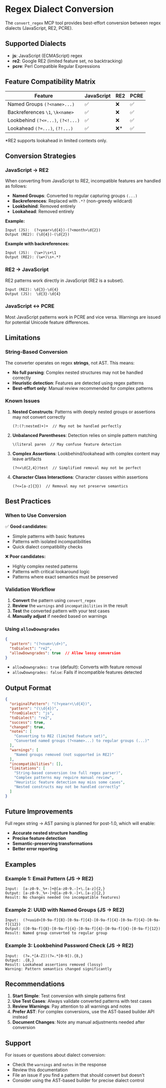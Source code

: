 # Regex Dialect Conversion

The `convert_regex` MCP tool provides best-effort conversion between regex dialects (JavaScript, RE2, PCRE).

## Supported Dialects

- **js**: JavaScript (ECMAScript) regex
- **re2**: Google RE2 (limited feature set, no backtracking)
- **pcre**: Perl Compatible Regular Expressions

## Feature Compatibility Matrix

| Feature | JavaScript | RE2 | PCRE |
|---------|-----------|-----|------|
| Named Groups `(?<name>...)` | ✅ | ❌ | ✅ |
| Backreferences `\1`, `\k<name>` | ✅ | ❌ | ✅ |
| Lookbehind `(?<=...)`, `(?<!...)` | ✅ | ❌ | ✅ |
| Lookahead `(?=...)`, `(?!...)` | ✅ | ❌* | ✅ |

*RE2 supports lookahead in limited contexts only.

## Conversion Strategies

### JavaScript → RE2

When converting from JavaScript to RE2, incompatible features are handled as follows:

- **Named Groups**: Converted to regular capturing groups `(...)`
- **Backreferences**: Replaced with `.*?` (non-greedy wildcard)
- **Lookbehind**: Removed entirely
- **Lookahead**: Removed entirely

**Example:**
```
Input (JS):  (?<year>\d{4})-(?<month>\d{2})
Output (RE2): (\d{4})-(\d{2})
```

**Example with backreferences:**
```
Input (JS):  (\w+)\s+\1
Output (RE2): (\w+)\s+.*?
```

### RE2 → JavaScript

RE2 patterns work directly in JavaScript (RE2 is a subset).

```
Input (RE2): \d{3}-\d{4}
Output (JS):  \d{3}-\d{4}
```

### JavaScript ↔ PCRE

Most JavaScript patterns work in PCRE and vice versa. Warnings are issued for potential Unicode feature differences.

## Limitations

### String-Based Conversion

The converter operates on regex **strings**, not AST. This means:

- **No full parsing**: Complex nested structures may not be handled correctly
- **Heuristic detection**: Features are detected using regex patterns
- **Best-effort only**: Manual review recommended for complex patterns

### Known Issues

1. **Nested Constructs**: Patterns with deeply nested groups or assertions may not convert correctly
   ```regex
   (?:(?:nested)+)+  // May not be handled perfectly
   ```

2. **Unbalanced Parentheses**: Detection relies on simple pattern matching
   ```regex
   \(literal paren  // May confuse feature detection
   ```

3. **Complex Assertions**: Lookbehind/lookahead with complex content may leave artifacts
   ```regex
   (?<=\d{2,4})test  // Simplified removal may not be perfect
   ```

4. **Character Class Interactions**: Character classes within assertions
   ```regex
   (?<=[a-z]{3})  // Removal may not preserve semantics
   ```

## Best Practices

### When to Use Conversion

✅ **Good candidates:**
- Simple patterns with basic features
- Patterns with isolated incompatibilities
- Quick dialect compatibility checks

❌ **Poor candidates:**
- Highly complex nested patterns
- Patterns with critical lookaround logic
- Patterns where exact semantics must be preserved

### Validation Workflow

1. **Convert** the pattern using `convert_regex`
2. **Review** the `warnings` and `incompatibilities` in the result
3. **Test** the converted pattern with your test cases
4. **Manually adjust** if needed based on warnings

### Using `allowDowngrades`

```json
{
  "pattern": "(?<num>\\d+)",
  "toDialect": "re2",
  "allowDowngrades": true  // Allow lossy conversion
}
```

- `allowDowngrades: true` (default): Converts with feature removal
- `allowDowngrades: false`: Fails if incompatible features detected

## Output Format

```json
{
  "originalPattern": "(?<year>\\d{4})",
  "pattern": "(\\d{4})",
  "fromDialect": "js",
  "toDialect": "re2",
  "success": true,
  "changed": true,
  "notes": [
    "Converting to RE2 (limited feature set)",
    "Converted named groups (?<name>...) to regular groups (...)"
  ],
  "warnings": [
    "Named groups removed (not supported in RE2)"
  ],
  "incompatibilities": [],
  "limitations": [
    "String-based conversion (no full regex parser)",
    "Complex patterns may require manual review",
    "Heuristic feature detection may miss some cases",
    "Nested constructs may not be handled correctly"
  ]
}
```

## Future Improvements

Full regex string → AST parsing is planned for post-1.0, which will enable:

- **Accurate nested structure handling**
- **Precise feature detection**
- **Semantic-preserving transformations**
- **Better error reporting**

## Examples

### Example 1: Email Pattern (JS → RE2)

```
Input:  [a-z0-9._%+-]+@[a-z0-9.-]+\.[a-z]{2,}
Output: [a-z0-9._%+-]+@[a-z0-9.-]+\.[a-z]{2,}
Result: No changes needed (no incompatible features)
```

### Example 2: UUID with Named Groups (JS → RE2)

```
Input:  (?<uuid>[0-9a-f]{8}-[0-9a-f]{4}-[0-9a-f]{4}-[0-9a-f]{4}-[0-9a-f]{12})
Output: ([0-9a-f]{8}-[0-9a-f]{4}-[0-9a-f]{4}-[0-9a-f]{4}-[0-9a-f]{12})
Result: Named group converted to regular group
```

### Example 3: Lookbehind Password Check (JS → RE2)

```
Input:  (?=.*[A-Z])(?=.*[0-9]).{8,}
Output: .{8,}
Result: Lookahead assertions removed (lossy)
Warning: Pattern semantics changed significantly
```

## Recommendations

1. **Start Simple**: Test conversion with simple patterns first
2. **Use Test Cases**: Always validate converted patterns with test cases
3. **Review Warnings**: Pay attention to all warnings and notes
4. **Prefer AST**: For complex conversions, use the AST-based builder API instead
5. **Document Changes**: Note any manual adjustments needed after conversion

## Support

For issues or questions about dialect conversion:
- Check the `warnings` and `notes` in the response
- Review this documentation
- File an issue if you find a pattern that should convert but doesn't
- Consider using the AST-based builder for precise dialect control

